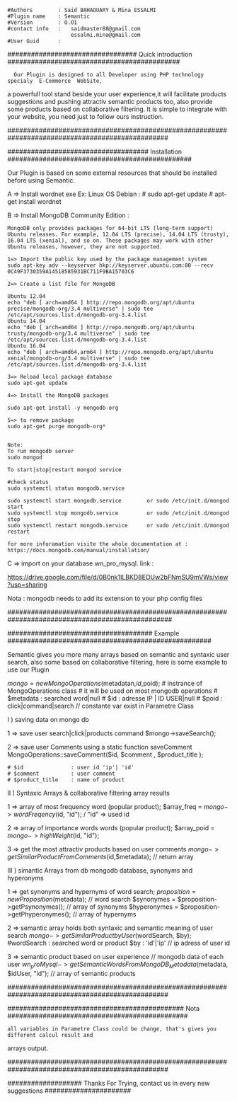 
    #Authors        : Said BAHAOUARY & Mina ESSALMI
    #Plugin name    : Semantic 
    #Version        : O.O1
    #contact info   :   saidmaster88@gmail.com
                        essalmi.mina@gmail.com
    #User Guid      :

################################# Quick introduction ############################################

      Our Plugin is designed to all Developer using PHP technology specialy  E-Commerce  WebSite,
a  powerfull  tool  stand beside your user experience,it will facilitate products suggestions and
pushing attractiv semantic products too, also provide some products based on collaborative filtering.
It is simple to integrate with your website, you need just to follow ours instruction.

#################################################################################################

#################################### Installation ###############################################

Our Plugin is based on some external resources that should be installed before using Semantic.

A => Install wordnet exe
    Ex: Linux OS
    Debian :
       # sudo apt-get update
       # apt-get install wordnet
    
B => Install MongoDB Community Edition :

    MongoDB only provides packages for 64-bit LTS (long-term support) Ubuntu releases. For example, 12.04 LTS (precise), 14.04 LTS (trusty), 16.04 LTS (xenial), and so on. These packages may work with other Ubuntu releases, however, they are not supported.

    1=> Import the public key used by the package management system
    sudo apt-key adv --keyserver hkp://keyserver.ubuntu.com:80 --recv 0C49F3730359A14518585931BC711F9BA15703C6

    2=> Create a list file for MongoDB

    Ubuntu 12.04
    echo "deb [ arch=amd64 ] http://repo.mongodb.org/apt/ubuntu precise/mongodb-org/3.4 multiverse" | sudo tee /etc/apt/sources.list.d/mongodb-org-3.4.list
    Ubuntu 14.04
    echo "deb [ arch=amd64 ] http://repo.mongodb.org/apt/ubuntu trusty/mongodb-org/3.4 multiverse" | sudo tee /etc/apt/sources.list.d/mongodb-org-3.4.list
    Ubuntu 16.04
    echo "deb [ arch=amd64,arm64 ] http://repo.mongodb.org/apt/ubuntu xenial/mongodb-org/3.4 multiverse" | sudo tee /etc/apt/sources.list.d/mongodb-org-3.4.list

    3=> Reload local package database
    sudo apt-get update

    4=> Install the MongoDB packages

    sudo apt-get install -y mongodb-org

    5=> to remove package
    sudo apt-get purge mongodb-org*


    Note: 
    To run mongodb server
    sudo mongod

    To start|stop|restart mongod service

    #check status
    sudo systemctl status mongodb.service

    sudo systemctl start mongodb.service 		or sudo /etc/init.d/mongod start
    sudo systemctl stop mongodb.service 		or sudo /etc/init.d/mongod stop
    sudo systemctl restart mongodb.service 		or sudo /etc/init.d/mongod restart

    for more inforamation visite the whole documentation at : https://docs.mongodb.com/manual/installation/
    
C => import on your database wn_pro_mysql.
link : 

https://drive.google.com/file/d/0B0nk1ILBKD8EOUw2bFNmSU9mVWs/view?usp=sharing

Nota : mongodb needs to add its extension to your php config files

##################################################################################################

##################################### Example ####################################################

Semantic gives you more many arrays based on semantic and syntaxic user search, also some based on 
collaborative filtering, here is some example to use our Plugin

$mongo = new MongoOperations($metadatan,$id,$poid);
      # instrance of MongoOperations class
      # it will be used on most mongodb operations
      # $metadata : searched word|null
      # $id       : adresse IP | ID USER|null
      # $poid     : click|command|search // constante var
       exist in Parametre Class

I  ) saving data on mongo db 

1 => save user search|click|products command
    $mongo->saveSearch();

2 => save user Comments using a static function saveComment
    MongoOperations::saveComment($id, $comment , $product_title );

    # $id               : user id 'ip'| 'id'
    # $comment          : user comment 
    # $product_title    : name of product

II ) Syntaxic Arrays & collaborative filtering array results


1 => array of most frequency word (popular product);
$array_freq = $mongo->wordFreqency($id, "id"); / "id" => used id 

2 => array of importance words words (popular product);
$array_poid = $mongo->highWeight($id, "id");


3 => get the most attractiv products based on user comments 
    $mongo->getSimilarProductFromComments($id,$metadata); // return array

III ) simantic Arrays from db mongodb database, synonyms and hyperonyms

1 => get synonyms and hypernyms of word search;
       $proposition = new Proposition($metadata); // word search
       $synonymes = $proposition->getPsynonymes(); // array of synonyms 
       $hyperonymes = $proposition->getPhyperonymes(); // array of hypernyms

2 => semantic array holds both syntaxic and semantic meaning of user search
    $mongo->getSimilarProductbyUser($wordSearch, $by);
    #wordSearch : searched word or product
    $by         : 'id'|'ip' // ip adress of user id

3 => semantic product based on user experience // mongodb data of each user
    $wn_proMysql->getSemanticWordsFromMongoDB_Metadata($metadata, $idUser, "id"); 
    // array of semantic products

#################################################################################################

############################################# Nota ##############################################

    all variables in Parametre Class could be change, that's gives you different calcul result and 
arrays output.

#################################################################################################



################### Thanks For Trying, contact us in every new suggestions ######################




























